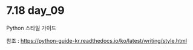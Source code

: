 # 7.18 day_09

Python 스타일 가이드

참조 : https://python-guide-kr.readthedocs.io/ko/latest/writing/style.html 